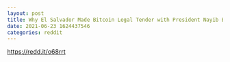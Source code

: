 ```yaml
--- 
layout: post 
title: Why El Salvador Made Bitcoin Legal Tender with President Nayib Bukele — What Bitcoin Did 
date: 2021-06-23 1624437546 
categories: reddit 
--- 
```

https://redd.it/o68rrt